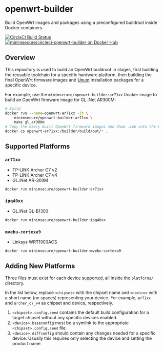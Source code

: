 # openwrt-builder

Build OpenWrt images and packages using a preconfigured buildroot inside 
Docker containers.

[![CircleCI Build Status](https://img.shields.io/circleci/project/github/MinimSecure/openwrt-builder.svg?style=flat-square)][1]
[![minimsecure/circleci-openwrt-builder on Docker Hub](https://img.shields.io/badge/docker%20hub-repo-blue.svg?style=flat-square)][2]

## Overview

This repository is used to build an OpenWrt buildroot in stages, first building
the reusable toolchain for a specific hardware platform, then building the
final OpenWrt firmware images and [Unum][3] installation packages for a 
specific device.

For example, use the `minimsecure/openwrt-builder:ar71xx` Docker image
to build an OpenWrt firmware image for GL.iNet AR300M:

```bash
# Build 
docker run --name=openwrt-ar71xx -it \
    minimsecure/openwrt-builder:ar71xx \
    make gl_ar300m
# Copy the newly built OpenWrt firmware images and Unum .ipk onto the host
docker cp openwrt-ar71xx:/builder/build/out/* . 
```


## Supported Platforms

### `ar71xx`

* TP-LINK Archer C7 v2
* TP-LINK Archer C7 v4
* GL.iNet AR-300M
```bash
docker run minimsecure/openwrt-builder:ar71xx
```

### `ipq40xx`

* GL.iNet GL-B1300
```bash
docker run minimsecure/openwrt-builder:ipq40xx
```

### `mvebu-cortexa9`

* Linksys WRT1900ACS
```bash
docker run minimsecure/openwrt-builder:mvebu-cortexa9
```


## Adding New Platforms

Three files must exist for each device supported, all inside the `platforms/`
directory.

In the list below, replace `<chipset>` with the chipset name and
`<device>` with a short name (no spaces) representing your device.
For example, `ar71xx` and `archer_c7_v4` as chipset and device, respectively.

1. `<chipset>.config.seed` contains the default build configuration for a 
   target chipset without any specific devices
   enabled.
2. `<device>.baseconfig` must be a symlink to the appropriate 
   `<chipset>.config.seed` file.
3. `<device>.diffconfig` should contain any changes needed for a specific 
   device. Usually this requires only selecting the device and setting the 
   product name.


[1]: https://circleci.com/gh/MinimSecure/unum-sdk
[2]: https://hub.docker.com/r/minimsecure/circleci-openwrt-builder
[3]: https://github.com/MinimSecure/unum-sdk